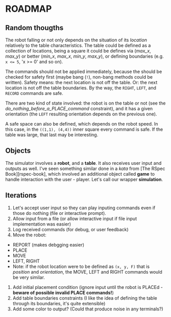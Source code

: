 ROADMAP
=======

Random thougths
---------------

The robot falling or not only depends on the situation of its _location_ relatively to the table characteristics. The table could be defined as a collection of locations, being a square it could be defines via (*max_x*, *max_y*) or better (*min_x*, *max_x*, *min_y*, *max_y*), or defining boundaries (e.g. `x <= 5`, 'x >= 0' and so on).

The commands should not be applied immediately, because the should be checked for safety first (maybe bang (`!`), non-bang methods could be written). Safety means: the next location is not off the table. Or: the next location is not off the table boundaries. By the way, the `RIGHT`, `LEFT`, and `RECORD` commands are safe.

There are two kind of state involved: the robot is on the table or not (see the *do_nothing_before_a_PLACE_command* constraint), and it has a given orientation (the `LEFT` resulting orientation depends on the previous one).

A safe space can also be defined, which depends on the robot speed. In this case, in the `((1,1), (4,4))` inner square every command is safe. If the table was large, that last may be interesting.


Objects
-------

The simulator involves a **robot**, and a **table**. It also receives user input and outputs as well. I've seen something similar done in a _kata_ from [The RSpec Book][rspec-book], which involved an additional object called **game** to handle interaction with the user - player. Let's call our wrapper **simulation**.


Iterations
----------

1. Let's accept user input so they can play inputing commands even if those do nothing (file or interactive prompt).
1. Allow input from a file (or allow interactive input if file input implementation was easier)
1. Log received commands (for debug, or user feedback)
1. Move the robot:
  - REPORT (makes debgging easier)
  - PLACE
  - MOVE
  - LEFT, RIGHT
  - Note: if the robot location were to be defined as `(x, y, F)` that is _position_ and _orientation_, the MOVE, LEFT and RIGHT commands would be very similar.
1. Add initial placement condition (ignore input until the robot is PLACEd - **beware of possible invalid PLACE commands!**)
1. Add table boundaries constraints (I like the idea of defining the table through its boundaries, it's quite extensible)
1. Add some color to output? (Could that produce noise in any terminals?)
